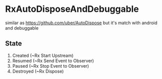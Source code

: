 # RxAutoDisposeAndDebuggable
similar as https://github.com/uber/AutoDispose but it's match with android and debuggable

## State
1. Created (~Rx Start Upstream)
2. Resumed (~Rx Send Event to Observer)
3. Paused (~Rx Stop Event to Observer)
4. Destroyed (~Rx Dispose)